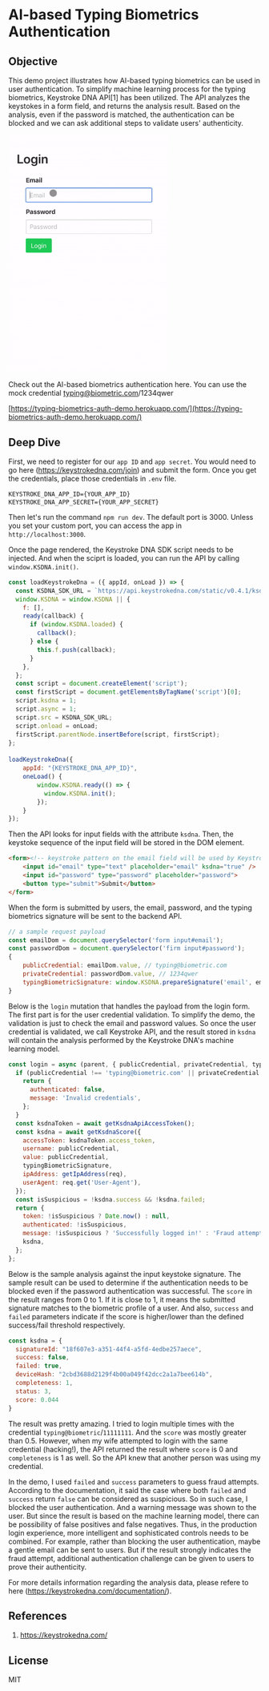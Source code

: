 # AI-based Typing Biometrics Authentication
## Objective
This demo project illustrates how AI-based typing biometrics can be used in user authentication. To simplify machine learning process for the typing biometrics, Keystroke DNA API[1] has been utilized. The API analyzes the keystokes in a form field, and returns the analysis result. Based on the analysis, even if the password is matched, the authentication can be blocked and we can ask additional steps to validate users' authenticity.

<img src="./dist/img/fraud-attempt-detected.gif" width="320px">

Check out the AI-based biometrics authentication here.
You can use the mock credential typing@biometric.com/1234qwer

[https://typing-biometrics-auth-demo.herokuapp.com/](https://typing-biometrics-auth-demo.herokuapp.com/)

## Deep Dive
First, we need to register for our `app ID` and `app secret`. You would need to go here (https://keystrokedna.com/join) and submit the form. Once you get the credentials, place those credentials in `.env` file.

```
KEYSTROKE_DNA_APP_ID={YOUR_APP_ID}
KEYSTROKE_DNA_APP_SECRET={YOUR_APP_SECRET}
```

Then let's run the command `npm run dev`. The default port is 3000. Unless you set your custom port, you can access the app in `http://localhost:3000`.

Once the page rendered, the Keystroke DNA SDK script needs to be injected. And when the sciprt is loaded, you can run the API by calling `window.KSDNA.init()`.

```js
const loadKeystrokeDna = ({ appId, onLoad }) => {
  const KSDNA_SDK_URL = `https://api.keystrokedna.com/static/v0.4.1/ksdna.js?apiKey=${appId}`;
  window.KSDNA = window.KSDNA || {
    f: [],
    ready(callback) {
      if (window.KSDNA.loaded) {
        callback();
      } else {
        this.f.push(callback);
      }
    },
  };
  const script = document.createElement('script');
  const firstScript = document.getElementsByTagName('script')[0];
  script.ksdna = 1;
  script.async = 1;
  script.src = KSDNA_SDK_URL;
  script.onload = onLoad;
  firstScript.parentNode.insertBefore(script, firstScript);
};

loadKeystrokeDna({
    appId: "{KEYSTROKE_DNA_APP_ID}",
    oneLoad() {
        window.KSDNA.ready(() => {
          window.KSDNA.init();
        });
    }
});
```

Then the API looks for input fields with the attribute `ksdna`. Then, the keystoke sequence of the input field will be stored in the DOM element.

```html
<form><!-- keystroke pattern on the email field will be used by Keystroke DNA API-->
    <input id="email" type="text" placeholder="email" ksdna="true" />
    <input id="password" type="password" placeholder="password">
    <button type="submit">Submit</button>
</form>
```

When the form is submitted by users, the email, password, and the typing biometrics signature will be sent to the backend API.

```js
// a sample request payload
const emailDom = document.querySelector('form input#email');
const passwordDom = document.querySelector('firm input#password');
{
    publicCredential: emailDom.value, // typing@biometric.com
    privateCredential: passwordDom.value, // 1234qwer
    typingBiometricSignature: window.KSDNA.prepareSignature('email', emailDom.ksdna._dataset) //'email;1591589173431;t;0;86;;;y;199;319;;;o;400;495;;;u;720;767;;;Backspace;1016;1063;;;Backspace;1143;1239;;;p;1328;1399;;;i;1512;1584;;;n;1663;1800;;;g;1758;1847;;;b;2304;2408;;;Backspace;2670;2768;;;Shift;2695;2808;;;@;2759;0;;;b;2984;3063;;;i;3118;3199;;;o;3549;3623;;;m;3791;3903;;;e;3911;3983;;;t;4103;4152;;;r;4279;4359;;;i;4415;4495;;;c;4518;4599;;;.;4943;5055;;;c;5087;5215;;;o;5175;5239;;;m;5320;5415;;;Tab;5456;0;;'
}
```

Below is the `login` mutation that handles the payload from the login form. The first part is for the user credential validation. To simplify the demo, the validation is just to check the email and password values. So once the user credential is validated, we call Keystroke API, and the result stored in `ksdna` will contain the analysis performed by the Keystroke DNA's machine learning model. 

```js
const login = async (parent, { publicCredential, privateCredential, typingBiometricSignature }, { req }) => {
  if (publicCredential !== 'typing@biometric.com' || privateCredential !== '1234qwer') {
    return {
      authenticated: false,
      message: 'Invalid credentials',
    };
  }
  const ksdnaToken = await getKsdnaApiAccessToken();
  const ksdna = await getKsdnaScore({
    accessToken: ksdnaToken.access_token,
    username: publicCredential,
    value: publicCredential,
    typingBiometricSignature,
    ipAddress: getIpAddress(req),
    userAgent: req.get('User-Agent'),
  });
  const isSuspicious = !ksdna.success && !ksdna.failed;
  return {
    token: !isSuspicious ? Date.now() : null,
    authenticated: !isSuspicious,
    message: !isSuspicious ? 'Successfully logged in!' : 'Fraud attempt detected',
    ksdna,
  };
};
```

Below is the sample analysis against the input keystoke signature. The sample result can be used to determine if the authentication needs to be blocked even if the password authentication was successful. The `score` in the result ranges from 0 to 1. If it is close to 1, it means the submitted signature matches to the biometric profile of a user. And also, `success` and `failed` parameters indicate if the score is higher/lower than the defined success/fail threshold respectively.

```js
const ksdna = {
  signatureId: "18f607e3-a351-44f4-a5fd-4edbe257aece",
  success: false,
  failed: true,
  deviceHash: "2cbd3688d2129f4b00a049f42dcc2a1a7bee614b",
  completeness: 1,
  status: 3,
  score: 0.044
}
```

The result was pretty amazing. I tried to login multiple times with the credential `typing@biometric`/`11111111`. And the `score` was mostly greater than 0.5. However, when my wife attempted to login with the same credential (hacking!), the API returned the result where `score` is 0 and `completeness` is 1 as well. So the API knew that another person was using my credential.

In the demo, I used `failed` and `success` parameters to guess fraud attempts. According to the documentation, it said the case where both `failed` and `success` return `false` can be considered as suspicious. So in such case, I blocked the user authentication. And a warning message was shown to the user. But since the result is based on the machine learning model, there can be possibility of false positives and false negatives. Thus, in the production login experience, more intelligent and sophisticated controls needs to be combined. For example, rather than blocking the user authentication, maybe a gentle email can be sent to users. But if the result strongly indicates the fraud attempt, additional authentication challenge can be given to users to prove their authenticity.

For more details information regarding the analysis data, please refere to here (https://keystrokedna.com/documentation/).

## References
1. https://keystrokedna.com/

## License
MIT
